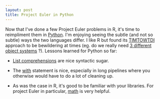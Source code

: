 ```yaml
---
layout: post
title: Project Euler in Python
---
```


Now that I've done a few Project Euler problems in R, it's time to reimpliment them in [Python](https://github.com/ptvan/euler-python). I'm enjoying seeing the subtle (and not so subtle) ways the two languages differ. I like R but found its [TIMTOWTDI](https://en.wikipedia.org/wiki/There%27s_more_than_one_way_to_do_it) approach to be bewildering at times (eg. do we really need [3 different object systems](http://adv-r.had.co.nz/OO-essentials.html) ?). Lessons learned for Python so far:

* [List comprehensions](https://docs.python.org/3/tutorial/datastructures.html#list-comprehensions) are nice syntactic sugar.

* The [with](https://docs.python.org/2.5/whatsnew/pep-343.html) statement is nice, especially in long pipelines where you otherwise would have to do a lot of cleaning up.

* As was the case in R, it's good to be familiar with your libraries. For project Euler in particular, [math](https://pypi.org/project/maths/) is very helpful.
